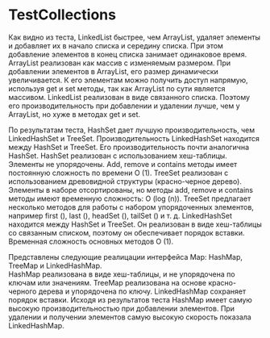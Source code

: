 # TestCollections

Как видно из теста, LinkedList быстрее, чем ArrayList, удаляет элементы и добавляет их в начало списка и середину списка. При этом добавление элементов в конец списка занимает одинаковое время. ArrayList реализован как массив с изменяемым размером. При добавлении элементов в ArrayList, его размер динамически увеличивается. К его элементам можно получить доступ напрямую, используя get и set методы, так как ArrayList по сути является массивом. LinkedList реализован в виде связанного списка. Поэтому его производительность при добавлении и удалении лучше, чем у ArrayList, но хуже в методах get и set. 


По результатам теста, HashSet дает лучшую производительность, чем LinkedHashSet и TreeSet. Производительность LinkedHashSet находится между HashSet и TreeSet. Его производительность почти аналогична HashSet. HashSet реализован с использованием хеш-таблицы. Элементы не упорядочены. Add, remove и contains  методы имеет постоянную сложность по времени O (1). TreeSet реализован с использованием древовидной структуры (красно-черное дерево). Элементы в наборе отсортированы, но методы add, remove и contains методы имеют временную сложность: O (log (n)). TreeSet предлагает несколько методов для работы с набором упорядоченных элементов, например first (), last (), headSet (), tailSet () и т. д. LinkedHashSet находится между HashSet и TreeSet. Он реализован в виде хеш-таблицы со связанным списком, поэтому он обеспечивает порядок вставки. Временная сложность основных методов O (1).


Представлены следующие реалицации интерфейса Map: HashMap, TreeMap и LinkedHashMap.  
HashMap реализована в виде хеш-таблицы, и не упорядочена по ключам или значениям.
TreeMap реализована на основе красно-черного дерева и упорядочена по ключу.
LinkedHashMap сохраняет порядок вставки.
Исходя из результатов теста HashMap имеет самую высокую производительностью при добавлении элементов. 
При удалении и получении элементов самую высокую скорость показала LinkedHashMap.  

